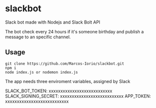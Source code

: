 # slackbot
Slack bot made with Nodejs and Slack Bolt API

The bot check every 24 hours if it's someone birthday and publish a message to an specific channel.

## Usage

```
git clone https://github.com/Marcos-Iorio/slackbot.git
npm i
node index.js or nodemon index.js
```

The app needs three enviroment variables, assigned by Slack

SLACK_BOT_TOKEN:  xxxxxxxxxxxxxxxxxxxxxxxxxxx
SLACK_SIGNING_SECRET: xxxxxxxxxxxxxxxxxxxxxxxxxxx
APP_TOKEN: xxxxxxxxxxxxxxxxxxxxxxxxxxx
